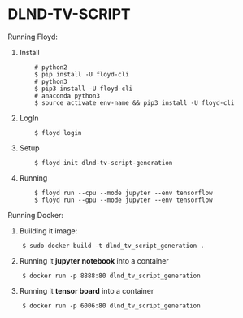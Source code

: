 # DLND-TV-SCRIPT

Running Floyd:
1. Install
	```shell
		# python2
		$ pip install -U floyd-cli
		# python3
		$ pip3 install -U floyd-cli
		# anaconda python3
		$ source activate env-name && pip3 install -U floyd-cli
	```
2. LogIn
	```shell
		$ floyd login
	```
3. Setup
	```shell
		$ floyd init dlnd-tv-script-generation 
	```
4. Running
	```shell
		$ floyd run --cpu --mode jupyter --env tensorflow
		$ floyd run --gpu --mode jupyter --env tensorflow
	```

Running Docker:
1. Building it image:
```shell
    $ sudo docker build -t dlnd_tv_script_generation .
```
2. Running it __jupyter notebook__ into a container
```shell
    $ docker run -p 8888:80 dlnd_tv_script_generation
```
3. Running it __tensor board__ into a container
```shell
    $ docker run -p 6006:80 dlnd_tv_script_generation
```
